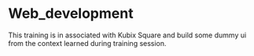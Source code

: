 # Web_development
This training is in associated with Kubix Square and build some dummy ui from the context learned during training session.
